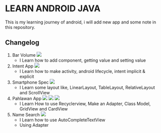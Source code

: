 # LEARN ANDROID JAVA
This is my learning journey of android, i will add new app and some note in this repository. 

## Changelog
1. Bar Volume
    ![](assets-markdown/bar-volume.png)
    - I Learn how to add component, getting value and setting value
2. Intent App
    ![](assets-markdown/intent-app.png)
    - I Learn how to make activity, android lifecycle, intent implicit & explicit
3. Smartphone Spec
    ![](assets-markdown/smartphone-spec.png)
    - I Learn some layout like, LinearLayout, TableLayout, RelativeLayout and ScrollView
4. Pahlawan App
    ![](assets-markdown/pahlawan-app1.png) ![](assets-markdown/pahlawan-app2.png) ![](assets-markdown/pahlawan-app3.png)
    - I Learn How to use Recyclerview, Make an Adapter, Class Model, GridView and CardView
5. Name Search
    ![](assets-markdown/name-search.png)
    - I Learn how to use AutoCompleteTextView
    - Using Adapter
